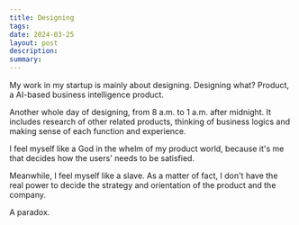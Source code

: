 ```yaml
---
title: Designing
tags: 
date: 2024-03-25
layout: post
description: 
summary:
---
```


My work in my startup is mainly about designing. Designing what? Product, a AI-based business intelligence product.

Another whole day of designing, from 8 a.m. to 1 a.m. after midnight. It includes research of other related products, thinking of business logics and making sense of each function and experience. 

I feel myself like a God in the whelm of my product world, because it's me that decides how the users' needs to be satisfied. 

Meanwhile, I feel myself like a slave. As a matter of fact, I don't have the real power to decide the strategy and orientation of the product and the company. 

A paradox. 